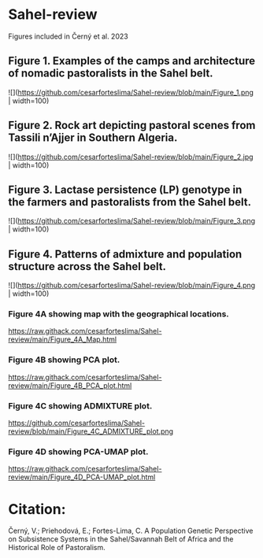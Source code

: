 # Sahel-review
Figures included in Černý et al. 2023

## Figure 1. Examples of the camps and architecture of nomadic pastoralists in the Sahel belt.
![](https://github.com/cesarforteslima/Sahel-review/blob/main/Figure_1.png | width=100)

## Figure 2. Rock art depicting pastoral scenes from Tassili n’Ajjer in Southern Algeria.
![](https://github.com/cesarforteslima/Sahel-review/blob/main/Figure_2.jpg | width=100)

## Figure 3. Lactase persistence (LP) genotype in the farmers and pastoralists from the Sahel belt.
![](https://github.com/cesarforteslima/Sahel-review/blob/main/Figure_3.png | width=100)

## Figure 4. Patterns of admixture and population structure across the Sahel belt.
![](https://github.com/cesarforteslima/Sahel-review/blob/main/Figure_4.png | width=100)

### Figure 4A showing map with the geographical locations.
https://raw.githack.com/cesarforteslima/Sahel-review/main/Figure_4A_Map.html

### Figure 4B showing PCA plot.
https://raw.githack.com/cesarforteslima/Sahel-review/main/Figure_4B_PCA_plot.html

### Figure 4C showing ADMIXTURE plot.
https://github.com/cesarforteslima/Sahel-review/blob/main/Figure_4C_ADMIXTURE_plot.png

### Figure 4D showing PCA-UMAP plot.
https://raw.githack.com/cesarforteslima/Sahel-review/main/Figure_4D_PCA-UMAP_plot.html


# Citation: 
Černý, V.; Priehodová, E.; Fortes-Lima, C. A Population Genetic Perspective on Subsistence Systems in the Sahel/Savannah Belt of Africa and the Historical Role of Pastoralism.

